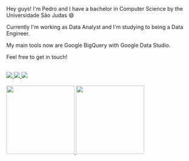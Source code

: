 Hey guys! I'm Pedro and I have a bachelor in Computer Science by the Universidade São Judas :smile:

Currently I'm working as Data Analyst and I'm studying to being a Data Engineer.

My main tools now are Google BigQuery with Google Data Studio.

Feel free to get in touch!

<br>
<div>
    <a href="https://www.linkedin.com/in/pedrohsuzanopinheiro/">
        <img src="https://img.shields.io/badge/LinkedIn-0077B5?style=for-the-badge&logo=linkedin&logoColor=white">
    </a>
    <a href="https://medium.com/@pedro.hsuzanopinheiro">
        <img src="https://img.shields.io/badge/Medium-12100E?style=for-the-badge&logo=medium&logoColor=white">
    </a>
    <a href="https://twitter.com/thvmbnail">
        <img src="https://img.shields.io/badge/Twitter-1DA1F2?style=for-the-badge&logo=twitter&logoColor=white">
    </a>
</div>
<br>
<a href="#">
    <div>
        <img height="180em"
            src="https://github-readme-stats.vercel.app/api?username=pedrohsuzanopinheiro&count_private=true&include_all_commits=true&show_icons=true&theme=tokyonight" />
        <img height="180em"
            src="https://github-readme-stats.vercel.app/api/top-langs/?username=pedrohsuzanopinheiro&count_private=true&include_all_commits=true&show_icons=true&theme=tokyonight&layout=compact" />
    </div>
</a>